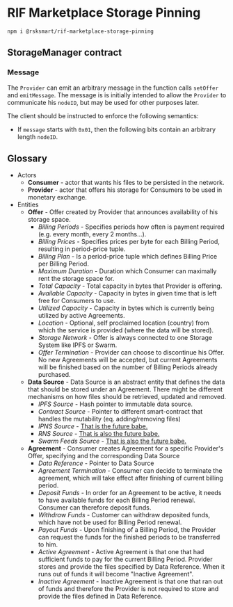 # RIF Marketplace Storage Pinning

```
npm i @rsksmart/rif-marketplace-storage-pinning
```

## StorageManager contract

### Message
The `Provider` can emit an arbitrary message in the function calls `setOffer` and `emitMessage`. 
The message is is initially intended to allow the `Provider` to communicate his `nodeID`, but may be used for other purposes later.

The client should be instructed to enforce the following semantics:
- If `message` starts with `0x01`, then the following bits contain an arbitrary length `nodeID`.

## Glossary

 - Actors
    - **Consumer** - actor that wants his files to be persisted in the network.
    - **Provider** - actor that offers his storage for Consumers to be used in monetary exchange.
 - Entities
    - **Offer** - Offer created by Provider that announces availability of his storage space.
      - *Billing Periods* - Specifies periods how often is payment required (e.g. every month, every 2 months...).
      - *Billing Prices* - Specifies prices per byte for each Billing Period, resulting in period-price tuple.
      - *Billing Plan* - Is a period-price tuple which defines Billing Price per Billing Period.
      - *Maximum Duration* - Duration which Consumer can maximally rent the storage space for. 
      - *Total Capacity* - Total capacity in bytes that Provider is offering.
      - *Available Capacity* - Capacity in bytes in given time that is left free for Consumers to use.
      - *Utilized Capacity* - Capacity in bytes which is currently being utilized by active Agreements.
      - *Location* - Optional, self proclaimed location (country) from which the service is provided (where the data will be stored).
      - *Storage Network* - Offer is always connected to one Storage System like IPFS or Swarm.
      - *Offer Termination* - Provider can choose to discontinue his Offer. No new Agreements will be accepted, but current Agreements will be finished based on the number of Billing Periods already purchased.
    - **Data Source** - Data Source is an abstract entity that defines the data that should be stored under an Agreement. There might be different mechanisms on how files should be retrieved, updated and removed.
      - *IPFS Source* - Hash pointer to immutable data source.
      - *Contract Source* - Pointer to different smart-contract that handles the mutability (eq. adding/removing files) 
      - *IPNS Source* - [That is the future babe.](https://gph.is/1FD4aQ0)
      - *RNS Source* - [That is also the future babe.](https://gph.is/1FD4aQ0)
      - *Swarm Feeds Source* - [That is also the future babe.](https://gph.is/1FD4aQ0)
    - **Agreement** - Consumer creates Agreement for a specific Provider's Offer, specifying and the corresponding Data Source
      - *Data Reference* - Pointer to Data Source
      - *Agreement Termination* - Consumer can decide to terminate the agreement, which will take effect after finishing of current billing period.
      - *Deposit Funds* - In order for an Agreement to be active, it needs to have available funds for each Billing Period renewal. Consumer can therefore deposit funds.
      - *Withdraw Funds* - Customer can withdraw deposited funds, which have not be used for Billing Period renewal.
      - *Payout Funds* - Upon finishing of a Billing Period, the Provider can request the funds for the finished periods to be transferred to him. 
      - *Active Agreement* - Active Agreement is that one that had sufficient funds to pay for the current Billing Period. Provider stores and provide the files specified by Data Reference. When it runs out of funds it will become "Inactive Agreement".
      - *Inactive Agreement* - Inactive Agreement is that one that ran out of funds and therefore the Provider is not required to store and provide the files defined in Data Reference.
